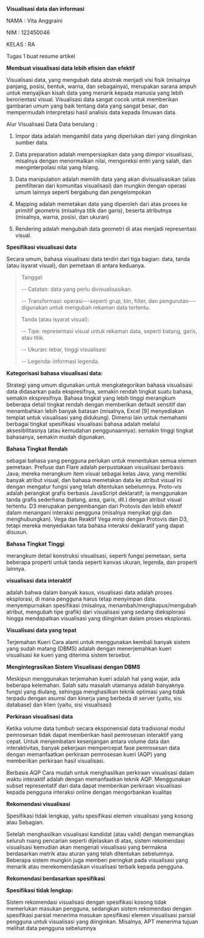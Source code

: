 **Visualisasi data dan informasi**

NAMA : Vita Anggraini

NIM : 122450046

KELAS : RA

Tugas 1 buat resume artikel

**Membuat visualisasi data lebih efisien dan efektif**

Visualisasi data, yang mengubah data abstrak menjadi visi fisik
(misalnya panjang, posisi, bentuk, warna, dan sebagainya), merupakan
sarana ampuh untuk menyajikan kisah data yang menarik kepada manusia
yang lebih berorientasi visual. Visualisasi data sangat cocok untuk
memberikan gambaran umum yang baik tentang data yang sangat besar, dan
mempermudah interpretasi hasil analisis data kepada ilmuwan data.

Alur Visualisasi Data Data berulang :

1.  Impor data adalah mengambil data yang diperlukan dari yang
    diinginkan sumber data.

2.  Data preparation adalah mempersiapkan data yang diimpor visualisasi,
    misalnya dengan menormalkan nilai, mengoreksi entri yang salah, dan
    menginterpolasi nilai yang hilang.

3.  Data manipulation adalah memilih data yang akan divisualisasikan
    (alias pemfilteran dari komunitas visualisasi) dan mungkin dengan
    operasi umum lainnya seperti bergabung dan pengelompokan

4.  Mapping adalah memetakan data yang diperoleh dari atas proses ke
    primitif geometris (misalnya titik dan garis), beserta atributnya
    (misalnya, warna, posisi, dan ukuran)

5.  Rendering adalah mengubah data geometri di atas menjadi representasi
    visual.

**Spesifikasi visualisasi data**

Secara umum, bahasa visualisasi data terdiri dari tiga bagian: data,
tanda (atau isyarat visual), dan pemetaan di antara keduanya.

> Tanggal:
>
> -- Catatan: data yang perlu divisualisasikan.
>
> -- Transformasi: operasi---seperti grup, bin, filter, dan
> pengurutan--- digunakan untuk mengubah rekaman data tertentu.
>
> Tanda (atau isyarat visual):
>
> -- Tipe: representasi visual untuk rekaman data, seperti batang,
> garis, atau titik.
>
> -- Ukuran: lebar, tinggi visualisasi
>
> -- Legenda: informasi legenda.

**Kategorisasi bahasa visualisasi data:**

Strategi yang umum digunakan untuk mengkategorikan bahasa visualisasi
data didasarkan pada ekspresifnya, semakin rendah tingkat suatu bahasa,
semakin ekspresifnya. Bahasa tingkat yang lebih tinggi merangkum
beberapa detail tingkat rendah dengan memberikan default sensitif dan
menambahkan lebih banyak batasan (misalnya, Excel \[9\] menyediakan
templat untuk visualisasi yang didukung). Dimensi lain untuk memahami
berbagai tingkat spesifikasi visualisasi bahasa adalah melalui
aksesibilitasnya (atau kemudahan penggunaannya): semakin tinggi tingkat
bahasanya, semakin mudah digunakan.

**Bahasa Tingkat Rendah**

sebagai bahasa yang pengguna perlukan untuk menentukan semua elemen
pemetaan. Prefuse dan Flare adalah perpustakaan visualisasi berbasis
Java; mereka merangkum item visual sebagai kelas Java, yang memiliki
banyak atribut visual, dan bahasa memetakan data ke atribut visual ini
dengan mengatur fungsi yang telah ditentukan sebelumnya. Proto-vis
adalah perangkat grafis berbasis JavaScript deklaratif; ia menggunakan
tanda grafis sederhana (batang, area, garis, dll.) dengan atribut visual
tertentu. D3 merupakan pengembangan dari Protovis dan lebih efektif
dalam menangani interaksi pengguna (misalnya menyikat gigi dan
menghubungkan). Vega dan Reaktif Vega mirip dengan Protovis dan D3,
tetapi mereka menyediakan tata bahasa interaksi deklaratif yang dapat
disusun.

**Bahasa Tingkat Tinggi**

merangkum detail konstruksi visualisasi, seperti fungsi pemetaan, serta
beberapa properti untuk tanda seperti kanvas ukuran, legenda, dan
properti lainnya.

**visualisasi data interaktif**

adalah bahwa dalam banyak kasus, visualisasi data adalah proses
eksplorasi, di mana pengguna harus tetap menyimpan data. menyempurnakan
spesifikasi (misalnya, menambah/menghapus/mengubah atribut, mengubah
tipe grafik) dari visualisasi yang sedang dieksplorasi hingga
mendapatkan visualisasi yang diinginkan dalam proses eksplorasi.

**Visualisasi data yang tepat**

Terjemahan Kueri Cara alami untuk menggunakan kembali banyak sistem yang
sudah matang (DBMS) adalah dengan menerjemahkan kueri visualisasi ke
kueri yang diterima sistem tersebut.

**Mengintegrasikan Sistem Visualisasi dengan DBMS**

Meskipun menggunakan terjemahan kueri adalah hal yang wajar, ada
beberapa kelemahan. Salah satu masalah utamanya adalah banyaknya fungsi
yang diulang, sehingga menghasilkan teknik optimasi yang tidak terpadu
dengan asumsi dan kinerja yang berbeda di server (yaitu, sisi database)
dan klien (yaitu, sisi visualisasi)

**Perkiraan visualisasi data**

Ketika volume data tumbuh secara eksponensial data tradisional modul
pemrosesan tidak dapat memberikan hasil pemrosesan interaktif yang
cepat. Untuk menjembatani kesenjangan antara volume data dan
interaktivitas, banyak pekerjaan mempercepat fase pemrosesan data dengan
memanfaatkan perkiraan pemrosesan kueri (AQP) yang memberikan perkiraan
hasil visualisasi.

Berbasis AQP Cara mudah untuk menghasilkan perkiraan visualisasi dalam
waktu interaktif adalah dengan memanfaatkan teknik AQP. Menggunakan
subset representatif dari data dapat memberikan perkiraan visualisasi
kepada pengguna interaksi online dengan mengorbankan kualitas

**Rekomendasi visualisasi**

Spesifikasi tidak lengkap, yaitu spesifikasi elemen visualisasi yang
kosong atau Sebagian.

Setelah menghasilkan visualisasi kandidat (atau valid) dengan memangkas
seluruh ruang pencarian seperti dijelaskan di atas, sistem rekomendasi
visualisasi kemudian akan mengenali visualisasi yang bermakna
berdasarkan metrik atau aturan yang telah ditentukan sebelumnya.
Beberapa sistem mungkin juga memberi peringkat pada visualisasi yang
menarik atau merekomendasikan visualisasi terbaik kepada pengguna.

**Rekomendasi berdasarkan spesifikasi**

**Spesifikasi tidak lengkap:**

Sistem rekomendasi visualisasi dengan spesifikasi kosong tidak
memerlukan masukan pengguna, sedangkan sistem rekomendasi dengan
spesifikasi parsial menerima masukan spesifikasi elemen visualisasi
parsial pengguna untuk visualisasi yang diinginkan. Misalnya, APT
menerima tujuan melihat data pengguna sebelumnya
